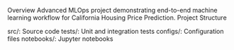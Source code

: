 Overview
Advanced MLOps project demonstrating end-to-end machine learning workflow for California Housing Price Prediction.
Project Structure

src/: Source code
tests/: Unit and integration tests
configs/: Configuration files
notebooks/: Jupyter notebooks
